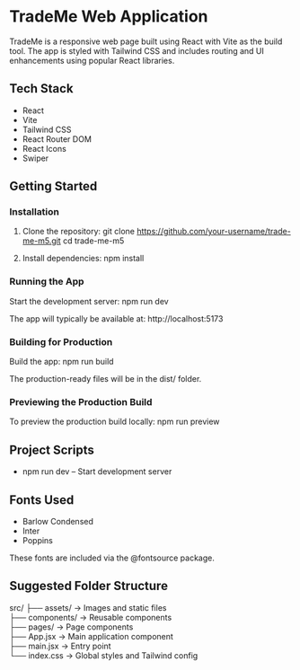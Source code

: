 # TradeMe Web Application

TradeMe is a responsive web page built using React with Vite as the build tool. The app is styled with Tailwind CSS and includes routing and UI enhancements using popular React libraries.

## Tech Stack

- React
- Vite
- Tailwind CSS
- React Router DOM
- React Icons
- Swiper

## Getting Started

### Installation

1. Clone the repository:
   git clone https://github.com/your-username/trade-me-m5.git
   cd trade-me-m5

2. Install dependencies:
   npm install

### Running the App

Start the development server:
npm run dev

The app will typically be available at:
http://localhost:5173

### Building for Production

Build the app:
npm run build

The production-ready files will be in the dist/ folder.

### Previewing the Production Build

To preview the production build locally:
npm run preview

## Project Scripts

- npm run dev – Start development server

## Fonts Used

- Barlow Condensed
- Inter
- Poppins

These fonts are included via the @fontsource package.

## Suggested Folder Structure

src/
├── assets/         → Images and static files  
├── components/     → Reusable components  
├── pages/          → Page components  
├── App.jsx         → Main application component  
├── main.jsx        → Entry point  
└── index.css       → Global styles and Tailwind config
